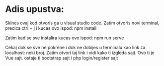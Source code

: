 # Adis upustva:

Skines ovaj kod otvoris ga u visual studio code.
Zatim otvoris novi terminal, precica ctrl + j i kucas ovo ispod:
npm install

Zatim kad se sve instalira kucas ovo ispod:
npm run serve

Cekaj dok se sve ne pokrene i dok ne dobijes u terminalu kao link za localhost: neki broj.
Zatim otvori taj link i vidi kako ti izgleda sajt. 
Ovo ti je Vue sajt. ostaje ti bootstrap sajt i php login/register sajt
